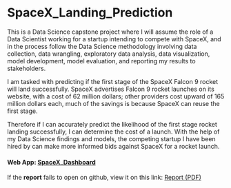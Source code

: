 # SpaceX_Landing_Prediction


This is a Data Science capstone project where I will assume the role of a Data Scientist working for a startup intending to compete with SpaceX, and in the process follow the Data Science methodology involving data collection, data wrangling, exploratory data analysis, data visualization, model development, model evaluation, and reporting my results to stakeholders.   

I am tasked with predicting if the first stage of the SpaceX Falcon 9 rocket will land successfully.  SpaceX advertises Falcon 9 rocket launches on its website, with a cost of 62 million dollars; other providers cost upward of 165 million dollars each, much of the savings is because SpaceX can reuse the first stage. 

Therefore if I can accurately predict the likelihood of the first stage rocket landing successfully, I can determine the cost of a launch. With the help of my Data Science findings and models, the competing startup I have been hired by can make more informed bids against SpaceX for a rocket launch. 

#### Web App: [SpaceX_Dashboard](https://spacex-capstone-dashboard.herokuapp.com/)

If the **report** fails to open on github, view it on this link:
[Report (PDF)](https://drive.google.com/file/d/1kh75MblIB9dmhCtzRikZE71QRWZ80d6E/view?usp=sharing)
